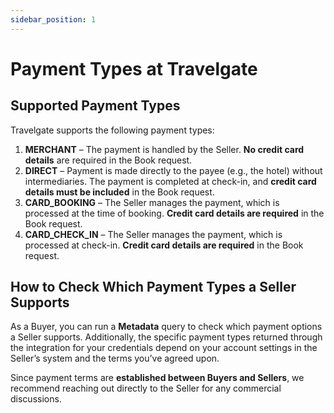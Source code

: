 ```yaml
---
sidebar_position: 1
---
```


# Payment Types at Travelgate  

## Supported Payment Types 

Travelgate supports the following payment types:  

1. **MERCHANT** – The payment is handled by the Seller. **No credit card details** are required in the Book request.  
2. **DIRECT** – Payment is made directly to the payee (e.g., the hotel) without intermediaries. The payment is completed at check-in, and **credit card details must be included** in the Book request.  
3. **CARD_BOOKING** – The Seller manages the payment, which is processed at the time of booking. **Credit card details are required** in the Book request.  
4. **CARD_CHECK_IN** – The Seller manages the payment, which is processed at check-in. **Credit card details are required** in the Book request.  

## How to Check Which Payment Types a Seller Supports 

As a Buyer, you can run a **Metadata** query to check which payment options a Seller supports. Additionally, the specific payment types returned through the integration for your credentials depend on your account settings in the Seller’s system and the terms you’ve agreed upon.

Since payment terms are **established between Buyers and Sellers**, we recommend reaching out directly to the Seller for any commercial discussions.
